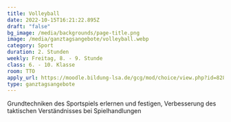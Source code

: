 ```yaml
---
title: Volleyball
date: 2022-10-15T16:21:22.895Z
draft: "false"
bg_image: /media/backgrounds/page-title.png
image: /media/ganztagsangebote/volleyball.webp
category: Sport
duration: 2. Stunden
weekly: Freitag, 8. - 9. Stunde
class: 6. - 10. Klasse
room: TTO
apply_url: https://moodle.bildung-lsa.de/gcg/mod/choice/view.php?id=828
type: ganztagsangebote
---
```

Grundtechniken des Sportspiels erlernen und festigen, Verbesserung des taktischen Verständnisses bei Spielhandlungen
